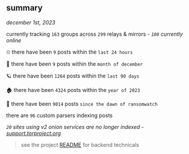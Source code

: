 
## summary
_december 1st, 2023_

currently tracking `163` groups across `299` relays & mirrors - _`108` currently online_

⏲ there have been `9` posts within the `last 24 hours`

🦈 there have been `9` posts within the `month of december`

🪐 there have been `1264` posts within the `last 90 days`

🏚 there have been `4324` posts within the `year of 2023`

🦕 there have been `9014` posts `since the dawn of ransomwatch`

there are `96` custom parsers indexing posts

_`20` sites using v2 onion services are no longer indexed - [support.torproject.org](https://support.torproject.org/onionservices/v2-deprecation/)_

> see the project [README](https://github.com/joshhighet/ransomwatch#ransomwatch--) for backend technicals
